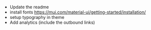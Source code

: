 
- Update the readme
- install fonts https://mui.com/material-ui/getting-started/installation/
- setup typography in theme
- Add analytics (include the outbound links)
